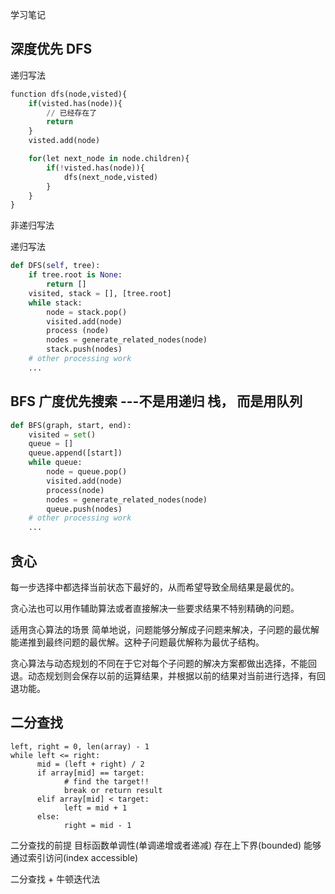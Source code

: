 学习笔记


## 深度优先 DFS
 递归写法
``` python
function dfs(node,visted){
    if(visted.has(node)){
        // 已经存在了
        return
    }
    visted.add(node)

    for(let next_node in node.children){
        if(!visted.has(node)){
            dfs(next_node,visted)
        }
    }
}
```
 非递归写法

  递归写法
``` python
def DFS(self, tree): 
	if tree.root is None: 
		return [] 
	visited, stack = [], [tree.root]
	while stack: 
		node = stack.pop() 
		visited.add(node)
		process (node) 
		nodes = generate_related_nodes(node) 
		stack.push(nodes) 
	# other processing work 
	...

```


## BFS 广度优先搜索   ---不是用递归  栈， 而是用队列

```  python
def BFS(graph, start, end):
    visited = set()
	queue = [] 
	queue.append([start]) 
	while queue: 
		node = queue.pop() 
		visited.add(node)
		process(node) 
		nodes = generate_related_nodes(node) 
		queue.push(nodes)
	# other processing work 
	...
```


## 贪心
每一步选择中都选择当前状态下最好的，从而希望导致全局结果是最优的。

贪心法也可以用作辅助算法或者直接解决一些要求结果不特别精确的问题。

适用贪心算法的场景
简单地说，问题能够分解成子问题来解决，子问题的最优解能递推到最终问题的最优解。这种子问题最优解称为最优子结构。

贪心算法与动态规划的不同在于它对每个子问题的解决方案都做出选择，不能回退。动态规划则会保存以前的运算结果，并根据以前的结果对当前进行选择，有回退功能。

## 二分查找
```
left, right = 0, len(array) - 1 
while left <= right: 
	  mid = (left + right) / 2 
	  if array[mid] == target: 
		    # find the target!! 
		    break or return result 
	  elif array[mid] < target: 
		    left = mid + 1 
	  else: 
		    right = mid - 1
```

二分查找的前提
目标函数单调性(单调递增或者递减)
存在上下界(bounded)
能够通过索引访问(index accessible)

二分查找 + 牛顿迭代法